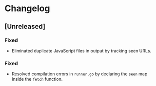 # Changelog

## [Unreleased]
### Fixed
- Eliminated duplicate JavaScript files in output by tracking seen URLs.

### Fixed
- Resolved compilation errors in `runner.go` by declaring the `seen` map inside the `fetch` function.
